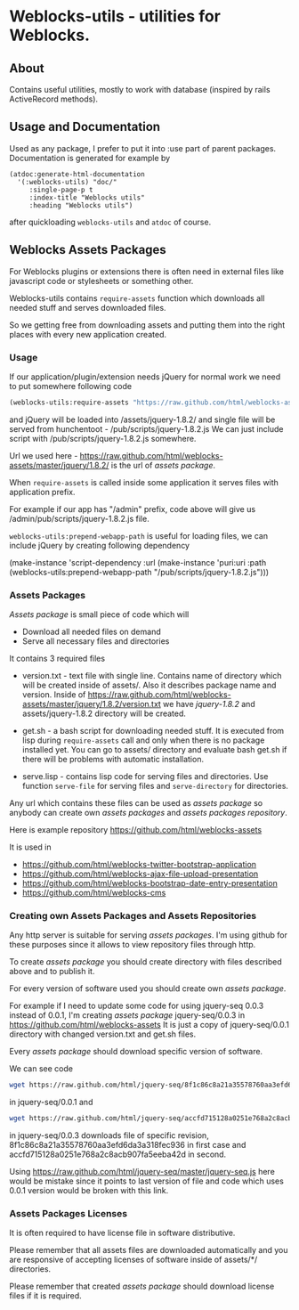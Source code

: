 # Weblocks-utils - utilities for Weblocks.

## About

Contains useful utilities, mostly to work with database (inspired by rails ActiveRecord methods).

## Usage and Documentation

Used as any package, I prefer to put it into :use part of parent packages. Documentation is generated for example by 

```
(atdoc:generate-html-documentation 
  '(:weblocks-utils) "doc/" 
     :single-page-p t 
     :index-title "Weblocks utils" 
     :heading "Weblocks utils")
```

after quickloading `weblocks-utils` and `atdoc` of course.

## Weblocks Assets Packages

For Weblocks plugins or extensions there is often need in external files like javascript code or stylesheets or something other.

Weblocks-utils contains `require-assets` function which downloads all needed stuff and serves downloaded files.

So we getting free from downloading assets and putting them into the right places with every new application created.

### Usage 

If our application/plugin/extension needs jQuery for normal work we need to put somewhere following code

```lisp
(weblocks-utils:require-assets "https://raw.github.com/html/weblocks-assets/master/jquery/1.8.2/")
```

and jQuery will be loaded into <getcwd>/assets/jquery-1.8.2/ and single file will be served from hunchentoot - /pub/scripts/jquery-1.8.2.js
We can just include script with /pub/scripts/jquery-1.8.2.js somewhere.

Url we used here - https://raw.github.com/html/weblocks-assets/master/jquery/1.8.2/ is the url of *assets package*.

When `require-assets` is called inside some application it serves files with application prefix.

For example if our app has "/admin" prefix, code above will give us /admin/pub/scripts/jquery-1.8.2.js file.

`weblocks-utils:prepend-webapp-path` is useful for loading files, we can include jQuery by creating following dependency

(make-instance 'script-dependency 
 :url (make-instance 'puri:uri :path (weblocks-utils:prepend-webapp-path "/pub/scripts/jquery-1.8.2.js")))


### Assets Packages

*Assets package* is small piece of code which will 

* Download all needed files on demand
* Serve all necessary files and directories

It contains 3 required files 

* version.txt - text file with single line. Contains name of directory  which will be created inside of assets/. 
  Also it describes package name and version. Inside of https://raw.github.com/html/weblocks-assets/master/jquery/1.8.2/version.txt 
  we have *jquery-1.8.2* and assets/jquery-1.8.2 directory will be created.

* get.sh - a bash script for downloading needed stuff. It is executed from lisp during `require-assets` call and only when there is no package installed yet.
  You can go to assets/<package version> directory and evaluate bash get.sh if there will be problems with automatic installation.

* serve.lisp  - contains lisp code for serving files and directories. Use function `serve-file` for serving files and `serve-directory` for directories.

Any url which contains these files can be used as *assets package* so anybody can create own *assets packages* and *assets packages repository*.

Here is example repository https://github.com/html/weblocks-assets 

It is used in 

* https://github.com/html/weblocks-twitter-bootstrap-application 
* https://github.com/html/weblocks-ajax-file-upload-presentation 
* https://github.com/html/weblocks-bootstrap-date-entry-presentation
* https://github.com/html/weblocks-cms

### Creating own Assets Packages and Assets Repositories

Any http server is suitable for serving *assets packages*. I'm using github for these purposes since it allows to view repository files through http.

To create *assets package* you should create directory with files described above and to publish it.

For every version of software used you should create own *assets package*.

For example if I need to update some code for using jquery-seq 0.0.3 instead of 0.0.1, I'm creating *assets package* jquery-seq/0.0.3 in https://github.com/html/weblocks-assets 
It is just a copy of jquery-seq/0.0.1 directory with changed version.txt and get.sh files.

Every *assets package* should download specific version of software.

We can see code

```bash
wget https://raw.github.com/html/jquery-seq/8f1c86c8a21a35578760aa3efd6da3a318fec936/jquery-seq.js
```

in jquery-seq/0.0.1 and 

```bash
wget https://raw.github.com/html/jquery-seq/accfd715128a0251e768a2c8acb907fa5eeba42d/jquery-seq.js
```

in jquery-seq/0.0.3 downloads file of specific revision, 8f1c86c8a21a35578760aa3efd6da3a318fec936 in first case and accfd715128a0251e768a2c8acb907fa5eeba42d in second.

Using https://raw.github.com/html/jquery-seq/master/jquery-seq.js here would be mistake since it points to last version of file and code which uses 0.0.1 version would be broken with this link.

### Assets Packages Licenses

It is often required to have license file in software distributive.

Please remember that all assets files are downloaded automatically and you are responsive of accepting licenses of software inside of assets/*/ directories.

Please remember that created *assets package* should download license files if it is required.
